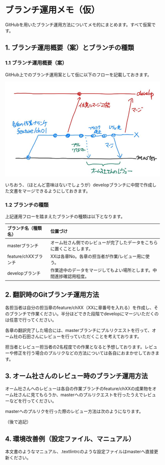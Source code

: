 # ブランチ運用メモ（仮）

GitHubを用いたブランチ運用方法についてメモ的にまとめます。すべて仮案です。

## 1. ブランチ運用概要（案）とブランチの種類

### 1.1 ブランチ運用概要（案）

GitHub上でのブランチ運用案として仮に以下のフローを記載しておきます。

![ブランチ運用案](./BranchGuide_Flow.jpg)

いちおう、（ほとんど意味はないでしょうが）developブランチに中間で作成した文書をマージできるようにしておきます。

### 1.2 ブランチの種類

上記運用フローを踏まえたブランチの種類は以下となります。

| ブランチ名（種類名） | 位置づけ |
|:----|:--------|
| masterブランチ | オーム社さん側でのレビューが完了したデータをこちらに置くこととします。 |
| feature/chXXブランチ | XXは各章No。各章の担当者が作業/レビュー用に使う。 |
| developブランチ | 作業途中のデータをマージしてもよい場所とします。中間進捗確認用程度。 |


## 2. 翻訳時のGitブランチ運用方法

各担当者は自分の担当章のfeature/chXX（XXに章番号を入れる）を作成し、そのブランチで作業ください。半分ほどできた段階でdevelopにマージいただくのは任意で行ってください。

各章の翻訳完了した場合には、masterブランチにプルリクエストを行って、オーム社の石田さんにレビューを行っていただくことを考えております。

担当者とレビュー担当者の2名程度での作業となると予想しております。レビューや修正を行う場合のプルリクなどの方法については各自におまかせしておきます。

## 3. オーム社さんのレビュー時のブランチ運用方法

オーム社さんへのレビューは各自の作業ブランチのfeature/chXXの成果物をオーム社さんに見てもらうか、masterへのプルリクエストを行ったうえでレビューなどを行ってください。

masterへのプルリクを行った際のレビュー方法は次のようになります。

（後で追記）

## 4. 環境改善例（設定ファイル、マニュアル）

本文書のようなマニュアル、.textlintrcのような設定ファイルはmasterへ直接更新ください。
